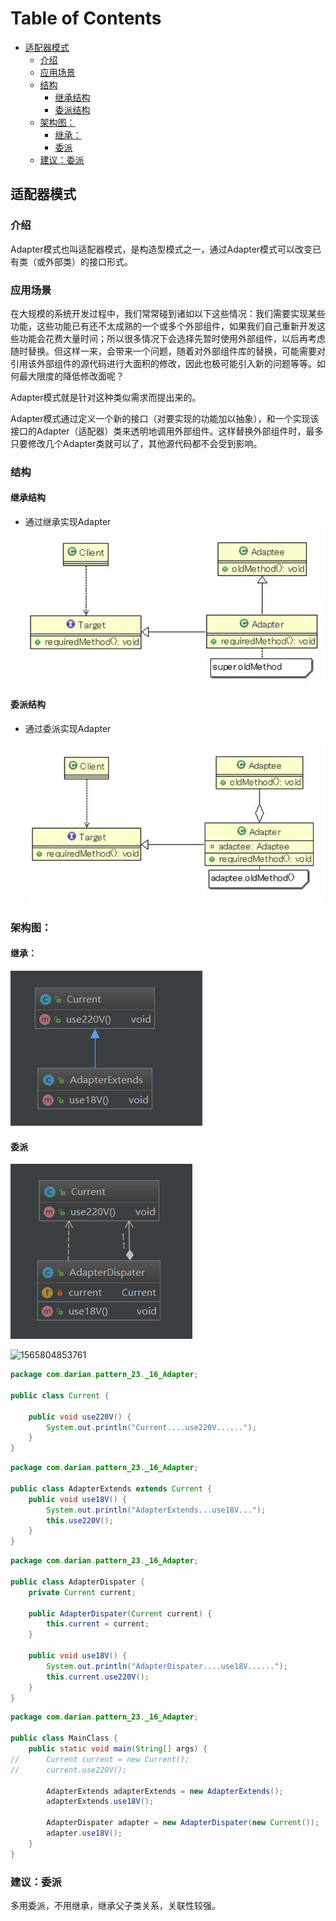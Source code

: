 # Table of Contents

  * [适配器模式](#适配器模式)
    * [介绍](#介绍)
    * [应用场景](#应用场景)
    * [结构](#结构)
      * [继承结构](#继承结构)
      * [委派结构](#委派结构)
    * [架构图：](#架构图)
      * [继承：](#继承)
      * [委派](#委派)
    * [建议：委派](#建议委派)


## 适配器模式

### 介绍

Adapter模式也叫适配器模式，是构造型模式之一，通过Adapter模式可以改变已有类（或外部类）的接口形式。

### 应用场景

   在大规模的系统开发过程中，我们常常碰到诸如以下这些情况：我们需要实现某些功能，这些功能已有还不太成熟的一个或多个外部组件，如果我们自己重新开发这些功能会花费大量时间；所以很多情况下会选择先暂时使用外部组件，以后再考虑随时替换。但这样一来，会带来一个问题，随着对外部组件库的替换，可能需要对引用该外部组件的源代码进行大面积的修改，因此也极可能引入新的问题等等。如何最大限度的降低修改面呢？

Adapter模式就是针对这种类似需求而提出来的。

Adapter模式通过定义一个新的接口（对要实现的功能加以抽象），和一个实现该接口的Adapter（适配器）类来透明地调用外部组件。这样替换外部组件时，最多只要修改几个Adapter类就可以了，其他源代码都不会受到影响。

###  结构

#### 继承结构

- 通过继承实现Adapter
  ![1565804462181](assets/1565804462181.png)



#### 委派结构

- 通过委派实现Adapter

   ![1565804503865](assets/1565804503865.png)



### 架构图：

#### 继承：

![1565804802315](assets/1565804802315.png)



#### 委派

![1565805626100](assets/1565805626100.png)

![1565804853761](assets/1565804853761.png)





```java
package com.darian.pattern_23._16_Adapter;

public class Current {
	
	public void use220V() {
		System.out.println("Current....use220V......");
	}
}

```



```java
package com.darian.pattern_23._16_Adapter;

public class AdapterExtends extends Current {
    public void use18V() {
        System.out.println("AdapterExtends...use18V...");
        this.use220V();
    }
}

```



```java
package com.darian.pattern_23._16_Adapter;

public class AdapterDispater {
	private Current current;
	
	public AdapterDispater(Current current) {
		this.current = current;
	}
	
	public void use18V() {
		System.out.println("AdapterDispater....use18V......");
		this.current.use220V();
	}
}

```



```java
package com.darian.pattern_23._16_Adapter;

public class MainClass {
	public static void main(String[] args) {
//		Current current = new Current();
//		current.use220V();

		AdapterExtends adapterExtends = new AdapterExtends();
		adapterExtends.use18V();
		
		AdapterDispater adapter = new AdapterDispater(new Current());
		adapter.use18V();
	}
}

```



### 建议：委派

多用委派，不用继承，继承父子类关系，关联性较强。
